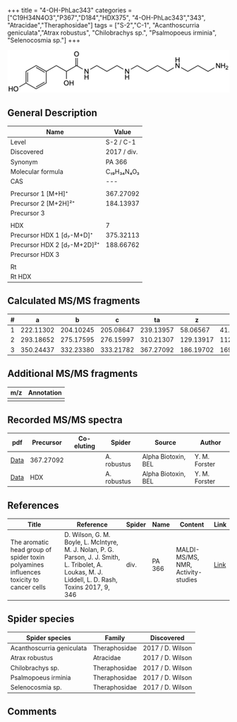 +++
title = "4-OH-PhLac343"
categories = ["C19H34N4O3","P367","D184","HDX375",
"4-OH-PhLac343","343",
"Atracidae","Theraphosidae"]
tags = ["S-2","C-1",
"Acanthoscurria geniculata","Atrax robustus",
"Chilobrachys sp.",
"Psalmopoeus irminia",
"Selenocosmia sp."]
+++

![](/img/4-OH-PhLac343.png)

## General Description

| Name                        | Value       |
|-----------------------------|-------------|
| Level                       | S-2 / C-1   |
| Discovered                  | 2017 / div. |
| Synonym                     | PA 366      |
| Molecular formula           | C₁₉H₃₄N₄O₃  |
| CAS                         | ---         |
|                             |             |
| Precursor 1 [M+H]⁺          | 367.27092   |
| Precursor 2 [M+2H]²⁺        | 184.13937   |
| Precursor 3                 |             |
|                             |             |
| HDX                         | 7           |
| Precursor HDX 1 [d₇-M+D]⁺   | 375.32113   |
| Precursor HDX 2 [d₇-M+2D]²⁺ | 188.66762   |
| Precursor HDX 3             |             |
|                             |             |
| Rt                          |             |
| Rt HDX                      |             |

## Calculated MS/MS fragments

| # | a         | b         | c         | ta        | z         | y         | tz        |
|---|-----------|-----------|-----------|-----------|-----------|-----------|-----------|
| 1 | 222.11302 | 204.10245 | 205.08647 | 239.13957 | 58.06567  | 41.03912  | 75.09222  |
| 2 | 293.18652 | 275.17595 | 276.15997 | 310.21307 | 129.13917 | 112.11262 | 146.16572 |
| 3 | 350.24437 | 332.23380 | 333.21782 | 367.27092 | 186.19702 | 169.17047 | 203.22357 |

## Additional MS/MS fragments

| m/z | Annotation |
|-----|------------|
|     |            |

## Recorded MS/MS spectra

| pdf | Precursor | Co-eluting | Spider | Source | Author |
|-----|-----------|------------|--------|--------|--------|
| [Data](/pdf/A-robustus/367_4-OH-PhLac343_Ar.pdf)   | 367.27092 |            | A. robustus | Alpha Biotoxin, BEL  | Y. M. Forster |
| [Data](/pdf/A-robustus/367_4-OH-PhLac343_Ar_HDX.pdf)   | HDX |            | A. robustus | Alpha Biotoxin, BEL  | Y. M. Forster |

## References

| Title                                                                                  | Reference                                                                                                                                           | Spider | Name   | Content                            | Link                                          |
|----------------------------------------------------------------------------------------|-----------------------------------------------------------------------------------------------------------------------------------------------------|--------|--------|------------------------------------|-----------------------------------------------|
| The aromatic head group of spider toxin polyamines influences toxicity to cancer cells | D. Wilson, G. M. Boyle, L. McIntyre, M. J. Nolan, P. G. Parson, J. J. Smith, L. Tribolet, A. Loukas, M. J. Liddell, L. D. Rash, Toxins 2017, 9, 346 | div.   | PA 366 | MALDI-MS/MS, NMR, Activity-studies | [Link](https://doi.org/10.3390/toxins9110346) |

## Spider species

| Spider species            | Family        | Discovered       |
|---------------------------|---------------|------------------|
| Acanthoscurria geniculata | Theraphosidae | 2017 / D. Wilson |
| Atrax robustus            | Atracidae     | 2017 / D. Wilson |
| Chilobrachys sp.          | Theraphosidae | 2017 / D. Wilson |
| Psalmopoeus irminia       | Theraphosidae | 2017 / D. Wilson |
| Selenocosmia sp.          | Theraphosidae | 2017 / D. Wilson |

## Comments